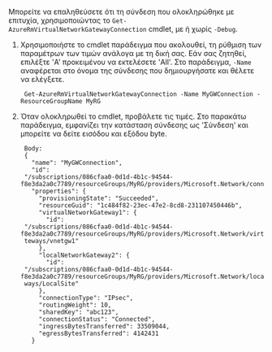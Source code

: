 Μπορείτε να επαληθεύσετε ότι τη σύνδεση που ολοκληρώθηκε με επιτυχία, χρησιμοποιώντας το `Get-AzureRmVirtualNetworkGatewayConnection` cmdlet, με ή χωρίς `-Debug`. 

1. Χρησιμοποιήστε το cmdlet παράδειγμα που ακολουθεί, τη ρύθμιση των παραμέτρων των τιμών ανάλογα με τη δική σας. Εάν σας ζητηθεί, επιλέξτε 'A' προκειμένου να εκτελέσετε 'All'. Στο παράδειγμα, `-Name` αναφέρεται στο όνομα της σύνδεσης που δημιουργήσατε και θέλετε να ελέγξετε.

        Get-AzureRmVirtualNetworkGatewayConnection -Name MyGWConnection -ResourceGroupName MyRG

2. Όταν ολοκληρωθεί το cmdlet, προβάλετε τις τιμές. Στο παρακάτω παράδειγμα, εμφανίζει την κατάσταση σύνδεσης ως 'Σύνδεση' και μπορείτε να δείτε εισόδου και εξόδου byte.

        Body:
        {
          "name": "MyGWConnection",
          "id":
        "/subscriptions/086cfaa0-0d1d-4b1c-94544-f8e3da2a0c7789/resourceGroups/MyRG/providers/Microsoft.Network/connections/MyGWConnection",
          "properties": {
            "provisioningState": "Succeeded",
            "resourceGuid": "1c484f82-23ec-47e2-8cd8-231107450446b",
            "virtualNetworkGateway1": {
              "id":
        "/subscriptions/086cfaa0-0d1d-4b1c-94544-f8e3da2a0c7789/resourceGroups/MyRG/providers/Microsoft.Network/virtualNetworkGa
        teways/vnetgw1"
            },
            "localNetworkGateway2": {
              "id":
        "/subscriptions/086cfaa0-0d1d-4b1c-94544-f8e3da2a0c7789/resourceGroups/MyRG/providers/Microsoft.Network/localNetworkGate
        ways/LocalSite"
            },
            "connectionType": "IPsec",
            "routingWeight": 10,
            "sharedKey": "abc123",
            "connectionStatus": "Connected",
            "ingressBytesTransferred": 33509044,
            "egressBytesTransferred": 4142431
          }